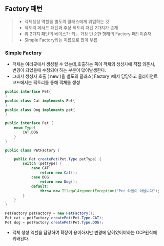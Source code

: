 ## Factory 패턴

> - 객체생성 역할을 별도의 클래스에게 위임하는 것
> - 팩토리 메서드 패턴과 추상 팩토리 패턴 2가지가 존재
> - 위 2가지 패턴의 베이스가 되는 가장 단순한 형태의 Factory 패턴이존재
> - Simple Factory라는 이름으로 많이 부름


### Simple Factory
- 객체는 여러곳에서 생성될 수 있는데,호출하는 쪽이 객체의 생성자에 직접 의존시, 변경이 되었을때 수정되야 하는 부분이 많이발생한다.
- 그래서 생성자 호출 ( new )을 별도의 클래스( Factory )에서 담당하고 클라이언트 코드에서는 팩토리를 통해 객체를 생성


```java
public interface Pet{
}
public class Cat implements Pet{
}
public class Dog implements pet{
}
```


```java
public interface Pet {
    enum Type{
        CAT,DOG
    }
}

```

```java
public class PetFactory {

    public Pet createPet(Pet.Type petType) {
        switch (petType) {
            case CAT:
                return new Cat();
            case DOG:
                return new Dog();
            default:
                throw new IllegalArgumentException("Pet 타입이 아닙니다");
        }
    }
}
```

```java
PetFactory petFactory = new PetFactory();
Pet cat = petFactory.createPet(Pet.Type.CAT);
Pet dog = petFactory.createPet(Pet.Type.DOG);
```




- 객체 생성 역할을 담당하여 확장이 용이하지만 변경에 닫혀있어야하는 OCP원칙에 위배된다.